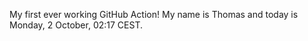 My first ever working GitHub Action!
My name is Thomas and today is Monday, 2 October, 02:17 CEST. 
